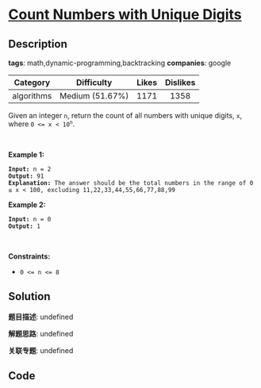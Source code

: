 # [Count Numbers with Unique Digits](https://leetcode.com/problems/count-numbers-with-unique-digits/description/)

## Description

**tags**: math,dynamic-programming,backtracking
**companies**: google

| Category | Difficulty | Likes | Dislikes |
| :------: | :--------: | :---: | :------: |
| algorithms | Medium (51.67%) | 1171 | 1358 |

<p>Given an integer <code>n</code>, return the count of all numbers with unique digits, <code>x</code>, where <code>0 &lt;= x &lt; 10<sup>n</sup></code>.</p>

<p>&nbsp;</p>
<p><strong class="example">Example 1:</strong></p>

<pre><code><strong>Input:</strong> n = 2
<strong>Output:</strong> 91
<strong>Explanation:</strong> The answer should be the total numbers in the range of 0 &le; x &lt; 100, excluding 11,22,33,44,55,66,77,88,99</code></pre>

<p><strong class="example">Example 2:</strong></p>

<pre><code><strong>Input:</strong> n = 0
<strong>Output:</strong> 1</code></pre>

<p>&nbsp;</p>
<p><strong>Constraints:</strong></p>

<ul>
	<li><code>0 &lt;= n &lt;= 8</code></li>
</ul>



## Solution

**题目描述**: undefined

**解题思路**: undefined

**关联专题**: undefined

## Code